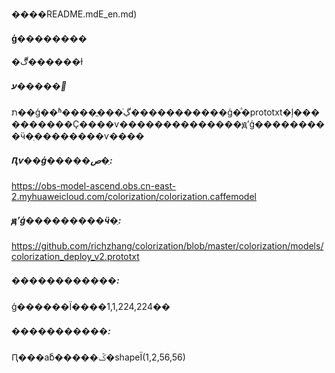 ����README.mdE_en.md)
#### ģ��������

�ڰ������ɫ

##### ע�����
ת��ģ��ʱ����ֱ���ڲֿ�����������ģ�ͣ�prototxt�ļ����������Ҫ����ѵ��������������ԭʼģ���������ӵ�ַ��������ѵ����

##### Ԥѵ��ģ�����ص�ַ:
https://obs-model-ascend.obs.cn-east-2.myhuaweicloud.com/colorization/colorization.caffemodel

##### ԭʼģ���������ӵ�ַ:
https://github.com/richzhang/colorization/blob/master/colorization/models/colorization_deploy_v2.prototxt

##### ������������:

ģ������Ϊ����1,1,224,224��

##### �����������:

Ԥ���abͨ�����ݣ�shapeΪ(1,2,56,56)